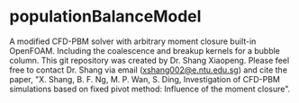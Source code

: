 # populationBalanceModel
A modified CFD-PBM solver with arbitrary moment closure built-in OpenFOAM. Including the coalescence and breakup kernels for a bubble column.
This git repository was created by Dr. Shang Xiaopeng. Please feel free to contact Dr. Shang via email (xshang002@e.ntu.edu.sg) and cite the paper, "X. Shang, B. F. Ng, M. P. Wan, S. Ding, Investigation of CFD-PBM simulations based on fixed pivot method: Influence of the moment closure".
